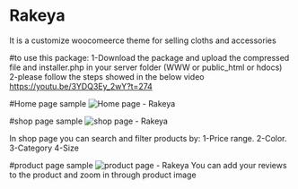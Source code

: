 # Rakeya
 It is a customize woocomeerce theme for selling cloths and accessories
 
#to use this package:
1-Download the package and upload the compressed file and installer.php in your server folder (WWW or public_html or hdocs)
2-please follow the steps showed in the below video
https://youtu.be/3YDQ3Ey_2wY?t=274

#Home page sample
![Home page - Rakeya](https://user-images.githubusercontent.com/54330098/114276092-786fea80-9a25-11eb-8eb4-5aeeabf07b50.png)

#shop page sample
![shop page - Rakeya](https://user-images.githubusercontent.com/54330098/114276104-8160bc00-9a25-11eb-9f62-caf0e20edfd3.png)

In shop page you can search and filter products by:
 1-Price range.
 2-Color.
 3-Category
 4-Size
 
#product page sample
![product page - Rakeya](https://user-images.githubusercontent.com/54330098/114275958-d3551200-9a24-11eb-80a6-b152ace60014.png)
You can add your reviews to the product and zoom in through product image


